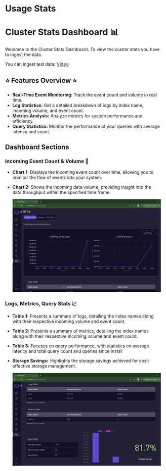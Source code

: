 # Usage Stats

# Cluster Stats Dashboard 📊

Welcome to the Cluster Stats Dashboard. To view the cluster stats you have to ingest the data.

You can ingest test data: [Video](../static/img/test-data.mp4)

## ⭐ Features Overview ⭐

- **Real-Time Event Monitoring:** Track the event count and volume in real time. 
- **Log Statistics:** Get a detailed breakdown of logs by index name, incoming volume, and event count. 
- **Metrics Analysis:** Analyze metrics for system performance and efficiency. 
- **Query Statistics:** Monitor the performance of your queries with average latency and count.

##  Dashboard Sections 

### Incoming Event Count & Volume 🚀

- **Chart 1:** Displays the incoming event count over time, allowing you to monitor the flow of events into your system.

- **Chart 2:** Shows the incoming data volume, providing insight into the data throughput within the specified time frame.

    ![Incoming Event](../static/img/incoming-event.png)

### Logs, Metrics, Query Stats 📈

- **Table 1:** Presents a summary of logs, detailing the index names along with their respective incoming volume and event count.

- **Table 2:** Presents a summary of metrics, detailing the index names along with their respective incoming volume and event count.

- **Table 3:** Focuses on query performance, with statistics on average latency and total query count and queries since install

- **Storage Savings:** Highlights the storage savings achieved for cost-effective storage management.

    ![Incoming Event](../static/img/stats.png)

